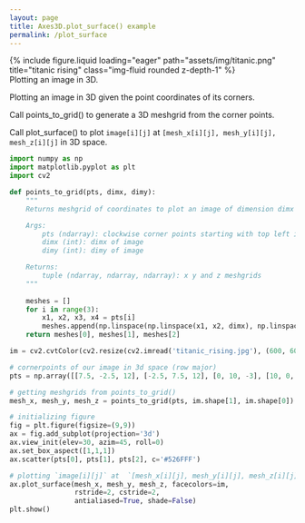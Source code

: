 ```yaml
---
layout: page
title: Axes3D.plot_surface() example
permalink: /plot_surface
---
```


<div class="row justify-content-md-center">
    <div class="col-sm-12 mt-4 mt-md-0">
        {% include figure.liquid loading="eager" path="assets/img/titanic.png" title="titanic rising" class="img-fluid rounded z-depth-1" %}
    </div>
</div>
<div class="caption">
    Plotting an image in 3D.
</div>

Plotting an image in 3D given the point coordinates of its corners.

Call points_to_grid() to generate a 3D meshgrid from the corner points.

Call plot_surface() to plot `image[i][j]` at  `[mesh_x[i][j], mesh_y[i][j], mesh_z[i][j]` in 3D space.


```python
import numpy as np
import matplotlib.pyplot as plt
import cv2

def points_to_grid(pts, dimx, dimy):
    """
    Returns meshgrid of coordinates to plot an image of dimension dimx x dimy, given its corners in pts.

    Args:
        pts (ndarray): clockwise corner points starting with top left in row major order
        dimx (int): dimx of image
        dimy (int): dimy of image

    Returns:
        tuple (ndarray, ndarray, ndarray): x y and z meshgrids
    """
    
    meshes = []
    for i in range(3):
        x1, x2, x3, x4 = pts[i]
        meshes.append(np.linspace(np.linspace(x1, x2, dimx), np.linspace(x4, x3, dimx), dimy))
    return meshes[0], meshes[1], meshes[2]

im = cv2.cvtColor(cv2.resize(cv2.imread('titanic_rising.jpg'), (600, 600)), cv2.COLOR_BGR2RGBA)/255

# cornerpoints of our image in 3d space (row major)
pts = np.array([[7.5, -2.5, 12], [-2.5, 7.5, 12], [0, 10, -3], [10, 0, -3]]).T 

# getting meshgrids from points_to_grid()
mesh_x, mesh_y, mesh_z = points_to_grid(pts, im.shape[1], im.shape[0]) 

# initializing figure
fig = plt.figure(figsize=(9,9))
ax = fig.add_subplot(projection='3d')
ax.view_init(elev=30, azim=45, roll=0)
ax.set_box_aspect([1,1,1])
ax.scatter(pts[0], pts[1], pts[2], c='#526FFF')

# plotting `image[i][j]` at  `[mesh_x[i][j], mesh_y[i][j], mesh_z[i][j]`
ax.plot_surface(mesh_x, mesh_y, mesh_z, facecolors=im,
                rstride=2, cstride=2,
                antialiased=True, shade=False)
plt.show()
```

